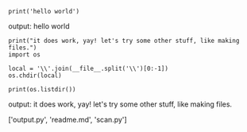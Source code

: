 ```
print('hello world')
```
output: hello world
```
print("it does work, yay! let's try some other stuff, like making files.")
import os

local = '\\'.join(__file__.split('\\')[0:-1])
os.chdir(local)

print(os.listdir())
```
output: it does work, yay! let's try some other stuff, like making files.
['output.py', 'readme.md', 'scan.py']